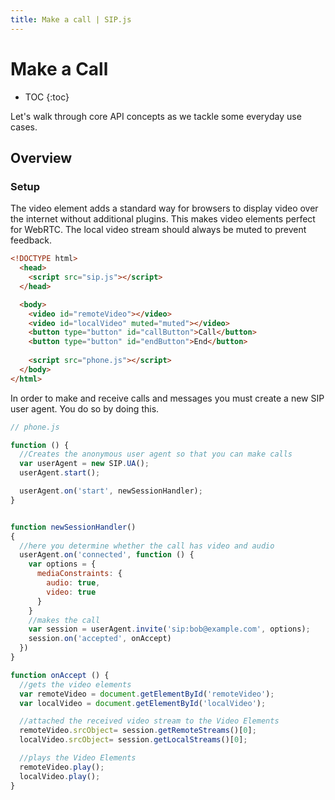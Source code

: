 ```yaml
---
title: Make a call | SIP.js
---
```


# Make a Call

* TOC
{:toc}

Let's walk through core API concepts as we tackle some everyday use cases.

## Overview

### Setup

The video element adds a standard way for browsers to display video over the internet without additional plugins. This makes video elements perfect for WebRTC. The local video stream should always be muted to prevent feedback.


~~~ html
<!DOCTYPE html>
  <head>
    <script src="sip.js"></script> 
  </head>

  <body>
    <video id="remoteVideo"></video>
    <video id="localVideo" muted="muted"></video>  
	<button type="button" id="callButton">Call</button>
	<button type="button" id="endButton">End</button>
	
    <script src="phone.js"></script>
  </body>
</html>

~~~

In order to make and receive calls and messages you must create a new SIP user agent.  You do so by doing this.

~~~ javascript
// phone.js

function () {
  //Creates the anonymous user agent so that you can make calls
  var userAgent = new SIP.UA();
  userAgent.start();

  userAgent.on('start', newSessionHandler);
}


function newSessionHandler()
{
  //here you determine whether the call has video and audio
  userAgent.on('connected', function () {
    var options = {
      mediaConstraints: {
        audio: true,
        video: true
      } 
    }
    //makes the call
    var session = userAgent.invite('sip:bob@example.com', options);
    session.on('accepted', onAccept)
  })
}

function onAccept () {
  //gets the video elements
  var remoteVideo = document.getElementById('remoteVideo');
  var localVideo = document.getElementById('localVideo');

  //attached the received video stream to the Video Elements
  remoteVideo.srcObject= session.getRemoteStreams()[0];
  localVideo.srcObject= session.getLocalStreams()[0];

  //plays the Video Elements
  remoteVideo.play();
  localVideo.play();
}
~~~


